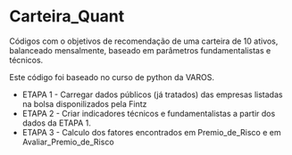 # Carteira_Quant

Códigos com o objetivos de recomendação de uma carteira de 10 ativos, balanceado mensalmente, baseado em parâmetros fundamentalistas e técnicos.

Este código foi baseado no curso de python da VAROS.

- ETAPA 1 - Carregar dados públicos (já tratados) das empresas listadas na bolsa disponilizados pela Fintz
- ETAPA 2 - Criar indicadores técnicos e fundamentalistas a partir dos dados da ETAPA 1.
- ETAPA 3 - Calculo dos fatores encontrados em Premio_de_Risco e em Avaliar_Premio_de_Risco
